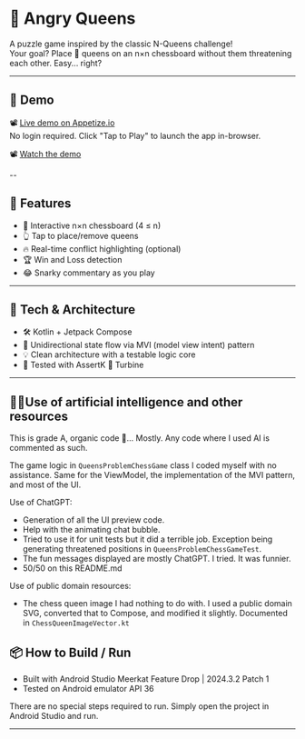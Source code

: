 # 👑 Angry Queens

A puzzle game inspired by the classic N-Queens challenge!  
Your goal? Place 👸 queens on an n×n chessboard without them threatening each other. Easy... right?

---

## 🎥 Demo

📽️ [Live demo on Appetize.io](https://appetize.io/app/b_moocpuinu7xsebe5cc27rapeoq)  
No login required. Click "Tap to Play" to launch the app in-browser.


📽️ [Watch the demo](https://youtube.com/shorts/i2Oe9QPeb6k)

--

## 🧩 Features

- 🧠 Interactive n×n chessboard (4 ≤ n)
- 👆 Tap to place/remove queens
- 🔥 Real-time conflict highlighting (optional)
- 🏆 Win and Loss detection 
- 😂 Snarky commentary as you play

---

## 🧪 Tech & Architecture

- 🛠 Kotlin + Jetpack Compose
- 🔄 Unidirectional state flow via MVI (model view intent) pattern
- 💡 Clean architecture with a testable logic core
- 🧪 Tested with AssertK 🤝 Turbine

---

## 🤖🧠Use of artificial intelligence and other resources

This is grade A, organic code 🍓... Mostly. Any code where I used AI is commented as such.

The game logic in `QueensProblemChessGame` class I coded myself with no assistance. Same for the
ViewModel, the implementation of the MVI pattern, and most of the UI.

Use of ChatGPT:
- Generation of all the UI preview code.
- Help with the animating chat bubble.
- Tried to use it for unit tests but it did a terrible job. Exception being generating threatened positions in `QueensProblemChessGameTest`.
- The fun messages displayed are mostly ChatGPT. I tried. It was funnier.
- 50/50 on this README.md

Use of public domain resources:
- The chess queen image I had nothing to do with. I used a public domain SVG, converted that to Compose, and modified it slightly. Documented in `ChessQueenImageVector.kt`

## 📦 How to Build / Run

- Built with Android Studio Meerkat Feature Drop | 2024.3.2 Patch 1
- Tested on Android emulator API 36

There are no special steps required to run. Simply open the project in Android Studio and run.

---
